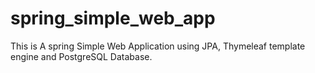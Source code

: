# spring_simple_web_app
This is A spring Simple Web Application using JPA, Thymeleaf template engine and PostgreSQL Database.
